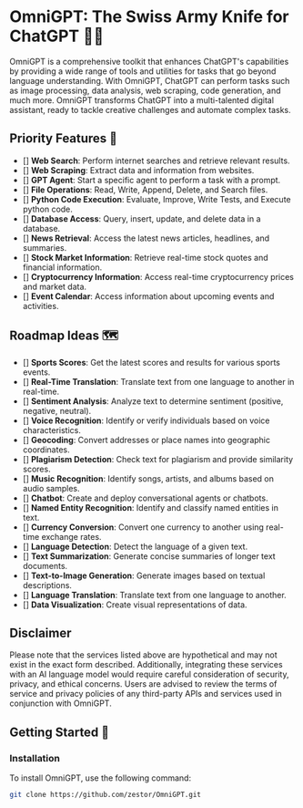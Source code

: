 # OmniGPT: The Swiss Army Knife for ChatGPT 🧠🔧

OmniGPT is a comprehensive toolkit that enhances ChatGPT's capabilities by providing a wide range of tools and utilities for tasks that go beyond language understanding. With OmniGPT, ChatGPT can perform tasks such as image processing, data analysis, web scraping, code generation, and much more. OmniGPT transforms ChatGPT into a multi-talented digital assistant, ready to tackle creative challenges and automate complex tasks.

## Priority Features 🌟

- [] **Web Search**: Perform internet searches and retrieve relevant results.
- [] **Web Scraping**: Extract data and information from websites.
- [] **GPT Agent**: Start a specific agent to perform a task with a prompt.
- [] **File Operations**: Read, Write, Append, Delete, and Search files.
- [] **Python Code Execution**: Evaluate, Improve, Write Tests, and Execute python code.
- [] **Database Access**: Query, insert, update, and delete data in a database.
- [] **News Retrieval**: Access the latest news articles, headlines, and summaries.
- [] **Stock Market Information**: Retrieve real-time stock quotes and financial information.
- [] **Cryptocurrency Information**: Access real-time cryptocurrency prices and market data.
- [] **Event Calendar**: Access information about upcoming events and activities.

## Roadmap Ideas 🗺️

- [] **Sports Scores**: Get the latest scores and results for various sports events.
- [] **Real-Time Translation**: Translate text from one language to another in real-time.
- [] **Sentiment Analysis**: Analyze text to determine sentiment (positive, negative, neutral).
- [] **Voice Recognition**: Identify or verify individuals based on voice characteristics.
- [] **Geocoding**: Convert addresses or place names into geographic coordinates.
- [] **Plagiarism Detection**: Check text for plagiarism and provide similarity scores.
- [] **Music Recognition**: Identify songs, artists, and albums based on audio samples.
- [] **Chatbot**: Create and deploy conversational agents or chatbots.
- [] **Named Entity Recognition**: Identify and classify named entities in text.
- [] **Currency Conversion**: Convert one currency to another using real-time exchange rates.
- [] **Language Detection**: Detect the language of a given text.
- [] **Text Summarization**: Generate concise summaries of longer text documents.
- [] **Text-to-Image Generation**: Generate images based on textual descriptions.
- [] **Language Translation**: Translate text from one language to another.
- [] **Data Visualization**: Create visual representations of data.

## Disclaimer

Please note that the services listed above are hypothetical and may not exist in the exact form described. Additionally, integrating these services with an AI language model would require careful consideration of security, privacy, and ethical concerns. Users are advised to review the terms of service and privacy policies of any third-party APIs and services used in conjunction with OmniGPT.

## Getting Started 🚀

### Installation

To install OmniGPT, use the following command:

```bash
git clone https://github.com/zestor/OmniGPT.git
